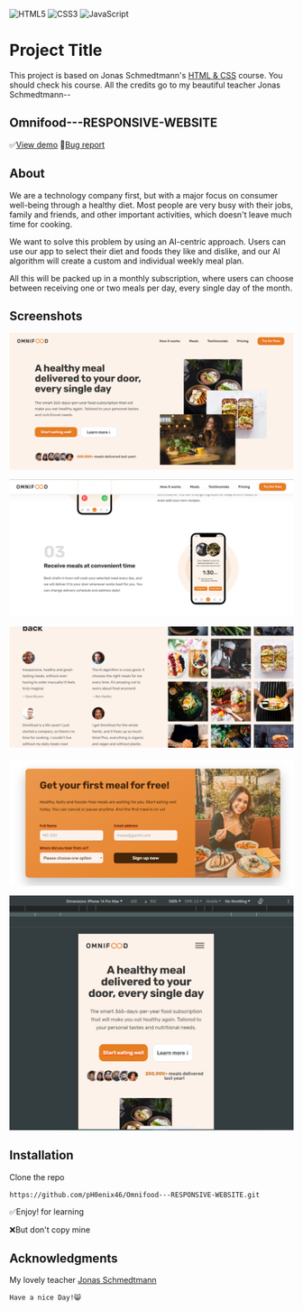 ![HTML5](https://img.shields.io/badge/html5-%23E34F26.svg?style=for-the-badge&logo=html5&logoColor=white) ![CSS3](https://img.shields.io/badge/css3-%231572B6.svg?style=for-the-badge&logo=css3&logoColor=white) ![JavaScript](https://img.shields.io/badge/javascript-%23F7DF1E.svg?style=for-the-badge&logo=javascript&logoColor=black)

# Project Title

This project is based on Jonas Schmedtmann's [HTML & CSS](https://www.udemy.com/user/jonasschmedtmann/) course. You should check his course. All the credits go to my beautiful teacher Jonas Schmedtmann--

## Omnifood---RESPONSIVE-WEBSITE

✅[View demo](https://ph0enix46.github.io/Omnifood---RESPONSIVE-WEBSITE/) 🐛[Bug report](https://github.com/pH0enix46/Omnifood---RESPONSIVE-WEBSITE/issues)


## About
We are a technology company first, but with a major focus on consumer well-being through a healthy diet. Most people are very busy with their jobs, family and friends, and other important activities, which doesn't leave much time for cooking. 

We want to solve this problem by using an AI-centric approach. Users can use our app to select their diet and foods they like and dislike, and our AI algorithm will create a custom and individual weekly meal plan. 

All this will be packed up in a monthly subscription, where users can choose between receiving one or two meals per day, every single day of the month.

## Screenshots
![Demo 1](img/demo-pic/1.png)

![Demo 2](img/demo-pic/2.png)

![Demo 3](img/demo-pic/3.png)

![Demo 4](img/demo-pic/4.png)

![Demo 5](img/demo-pic/5.png)
## Installation

Clone the repo
```
https://github.com/pH0enix46/Omnifood---RESPONSIVE-WEBSITE.git
```
✅Enjoy! for learning 

❌But don't copy mine
## Acknowledgments
My lovely teacher [Jonas Schmedtmann](https://github.com/jonasschmedtmann)


```
Have a nice Day!😸
```
